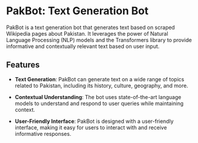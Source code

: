 # PakBot: Text Generation Bot

PakBot is a text generation bot that generates text based on scraped Wikipedia pages about Pakistan. It leverages the power of Natural Language Processing (NLP) models and the Transformers library to provide informative and contextually relevant text based on user input.

## Features

- **Text Generation**: PakBot can generate text on a wide range of topics related to Pakistan, including its history, culture, geography, and more.

- **Contextual Understanding**: The bot uses state-of-the-art language models to understand and respond to user queries while maintaining context.

- **User-Friendly Interface**: PakBot is designed with a user-friendly interface, making it easy for users to interact with and receive informative responses.
